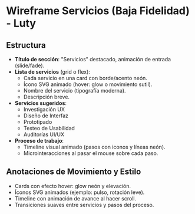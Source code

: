 # Wireframe Servicios (Baja Fidelidad) - Luty

## Estructura
- **Título de sección**: "Servicios" destacado, animación de entrada (slide/fade).
- **Lista de servicios** (grid o flex):
  - Cada servicio en una card con borde/acento neón.
  - Ícono SVG animado (hover: glow o movimiento sutil).
  - Nombre del servicio (tipografía moderna).
  - Descripción breve.
- **Servicios sugeridos**:
  - Investigación UX
  - Diseño de Interfaz
  - Prototipado
  - Testeo de Usabilidad
  - Auditorías UI/UX
- **Proceso de trabajo**:
  - Timeline visual animado (pasos con iconos y líneas neón).
  - Microinteracciones al pasar el mouse sobre cada paso.

## Anotaciones de Movimiento y Estilo
- Cards con efecto hover: glow neón y elevación.
- Íconos SVG animados (ejemplo: pulso, rotación leve).
- Timeline con animación de avance al hacer scroll.
- Transiciones suaves entre servicios y pasos del proceso. 